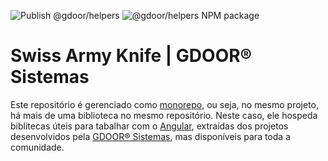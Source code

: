 ![Publish @gdoor/helpers](https://github.com/gdoor-sistemas/sak/workflows/Publish%20@gdoor/helpers/badge.svg?branch=main)
![@gdoor/helpers NPM package](https://img.shields.io/npm/v/@gdoor/helpers?color=ee6906&label=%40gdoor%2Fhelpers&logo=npm)

# Swiss Army Knife | GDOOR® Sistemas

Este repositório é gerenciado como [monorepo](https://medium.com/@ricardo.mello/um-ano-de-monorepo-o-que-aprendemos-e-porque-voc%C3%AA-deveria-us%C3%A1-lo-d3130280bd7d), ou seja, no mesmo projeto, há mais de uma biblioteca no mesmo repositório. Neste caso, ele hospeda biblitecas úteis para tabalhar com o [Angular](https://angular.io), extraídas dos projetos desenvolvidos pela [GDOOR® Sistemas](https://gdoor.com.br), mas disponíveis para toda a comunidade.
